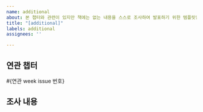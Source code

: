 ```yaml
---
name: additional
about: 본 챕터와 관련이 있지만 책에는 없는 내용을 스스로 조사하여 발표하기 위한 템플릿입니다
title: "[additional]"
labels: additional
assignees: ''

---
```


## 연관 챕터
#{연관 week issue 번호}

## 조사 내용
